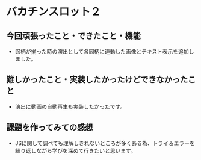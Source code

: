 # バカチンスロット２

## 今回頑張ったこと・できたこと・機能
- 図柄が揃った時の演出として各図柄に連動した画像とテキスト表示を追加しました。

## 難しかったこと・実装したかったけどできなかったこと
- 演出に動画の自動再生も実装したかったです。

## 課題を作ってみての感想
- JSに関して調べても理解しきれないところが多くある為、トライ＆エラーを繰り返しながら学びを深めて行きたいと思います。